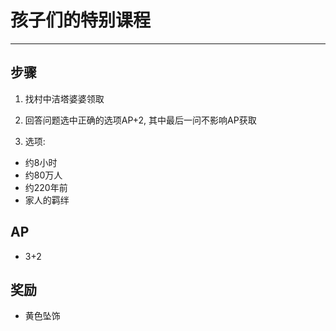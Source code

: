 # 孩子们的特别课程

---

## 步骤

1. 找村中洁塔婆婆领取

2. 回答问题选中正确的选项AP+2, 其中最后一问不影响AP获取

3. 选项: 
- 约8小时
- 约80万人
- 约220年前
- 家人的羁绊

## AP

- 3+2

## 奖励

- 黄色坠饰